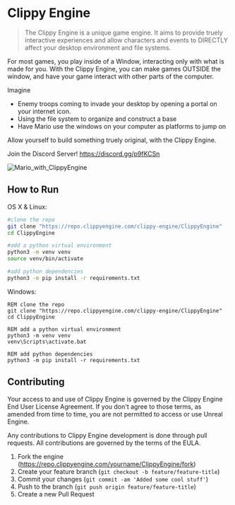 # Clippy Engine
> The Clippy Engine is a unique game engine. It aims to provide truely interactive experiences and allow characters and events to DIRECTLY affect your desktop environment and file systems.

For most games, you play inside of a Window, interacting only with what is made for you. With the Clippy Engine, you can make games OUTSIDE the window, and have your game interact with other parts of the computer.

Imagine
  - Enemy troops coming to invade your desktop by opening a portal on your internet icon.
  - Using the file system to organize and construct a base
  - Have Mario use the windows on your computer as platforms to jump on
 
Allow yourself to build something truely original, with the Clippy Engine.

Join the Discord Server!
https://discord.gg/p9fKCSn


![Mario_with_ClippyEngine](https://cdn.discordapp.com/attachments/564874069422637073/566867520804356096/ClippyEngineMario.gif)

## How to Run

OS X & Linux:

```sh
#clone the repo
git clone "https://repo.clippyengine.com/clippy-engine/ClippyEngine"
cd ClippyEngine

#add a python virtual environment
python3 -m venv venv
source venv/bin/activate

#add python dependencies
python3 -m pip install -r requirements.txt
```

Windows:

```batch
REM clone the repo
git clone "https://repo.clippyengine.com/clippy-engine/ClippyEngine"
cd ClippyEngine

REM add a python virtual environment
python3 -m venv venv
venv\Scripts\activate.bat

REM add python dependencies
python3 -m pip install -r requirements.txt
```

## Contributing
Your access to and use of Clippy Engine is governed by the Clippy Engine End User License Agreement. If you don't agree to those terms, as amended from time to time, you are not permitted to access or use Unreal Engine.

Any contributions to Clippy Engine development is done through pull requests. All contributions are governed by the terms of the EULA.

1. Fork the engine (<https://repo.clippyengine.com/yourname/ClippyEngine/fork>)
2. Create your feature branch (`git checkout -b feature/feature-title`)
3. Commit your changes (`git commit -am 'Added some cool stuff'`)
4. Push to the branch (`git push origin feature/feature-title`)
5. Create a new Pull Request


